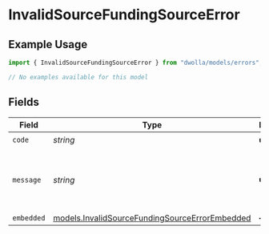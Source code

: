 # InvalidSourceFundingSourceError

## Example Usage

```typescript
import { InvalidSourceFundingSourceError } from "dwolla/models/errors";

// No examples available for this model
```

## Fields

| Field                                                                                                     | Type                                                                                                      | Required                                                                                                  | Description                                                                                               | Example                                                                                                   |
| --------------------------------------------------------------------------------------------------------- | --------------------------------------------------------------------------------------------------------- | --------------------------------------------------------------------------------------------------------- | --------------------------------------------------------------------------------------------------------- | --------------------------------------------------------------------------------------------------------- |
| `code`                                                                                                    | *string*                                                                                                  | :heavy_check_mark:                                                                                        | N/A                                                                                                       | ValidationError                                                                                           |
| `message`                                                                                                 | *string*                                                                                                  | :heavy_check_mark:                                                                                        | N/A                                                                                                       | Validation error(s) present. See embedded errors list for more details.                                   |
| `embedded`                                                                                                | [models.InvalidSourceFundingSourceErrorEmbedded](../../models/invalidsourcefundingsourceerrorembedded.md) | :heavy_minus_sign:                                                                                        | N/A                                                                                                       |                                                                                                           |